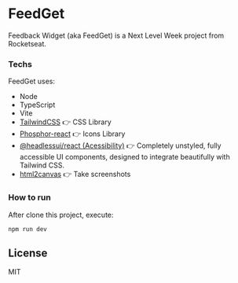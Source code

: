 # FeedGet
Feedback Widget (aka FeedGet) is a Next Level Week project from Rocketseat.

### Techs
FeedGet uses:
* Node
* TypeScript
* Vite
* [TailwindCSS](https://tailwindcss.com/) 👉 CSS Library
* [Phosphor-react](https://github.com/phosphor-icons/phosphor-home) 👉 Icons Library
* [@headlessui/react (Acessibility)](https://headlessui.dev/) 👉 Completely unstyled, fully accessible UI components, designed to integrate beautifully with Tailwind CSS.
* [html2canvas](https://html2canvas.hertzen.com/) 👉 Take screenshots

### How to run
After clone this project, execute:

```
npm run dev
```

License
----
MIT
